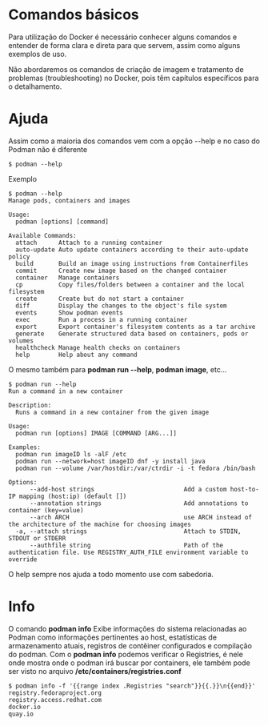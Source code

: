 # Comandos básicos

Para utilização do Docker é necessário conhecer alguns comandos e entender de forma clara e direta para que servem, assim como alguns exemplos de uso.

Não abordaremos os comandos de criação de imagem e tratamento de problemas (troubleshooting) no Docker, pois têm capítulos específicos para o detalhamento.

# Ajuda 

Assim como a maioria dos comandos vem com a opção --help e no caso do Podman não é diferente 

```
$ podman --help
```

Exemplo

```
$ podman --help
Manage pods, containers and images

Usage:
  podman [options] [command]

Available Commands:
  attach      Attach to a running container
  auto-update Auto update containers according to their auto-update policy
  build       Build an image using instructions from Containerfiles
  commit      Create new image based on the changed container
  container   Manage containers
  cp          Copy files/folders between a container and the local filesystem
  create      Create but do not start a container
  diff        Display the changes to the object's file system
  events      Show podman events
  exec        Run a process in a running container
  export      Export container's filesystem contents as a tar archive
  generate    Generate structured data based on containers, pods or volumes
  healthcheck Manage health checks on containers
  help        Help about any command
```

 O mesmo também para **podman run --help**, **podman image**, etc...


```
$ podman run --help
Run a command in a new container

Description:
  Runs a command in a new container from the given image

Usage:
  podman run [options] IMAGE [COMMAND [ARG...]]

Examples:
  podman run imageID ls -alF /etc
  podman run --network=host imageID dnf -y install java
  podman run --volume /var/hostdir:/var/ctrdir -i -t fedora /bin/bash

Options:
      --add-host strings                         Add a custom host-to-IP mapping (host:ip) (default [])
      --annotation strings                       Add annotations to container (key=value)
      --arch ARCH                                use ARCH instead of the architecture of the machine for choosing images
  -a, --attach strings                           Attach to STDIN, STDOUT or STDERR
      --authfile string                          Path of the authentication file. Use REGISTRY_AUTH_FILE environment variable to override
```

O help sempre nos ajuda a todo momento use com sabedoria.

# Info

O comando **podman info** Exibe informações do sistema relacionadas ao Podman como 
informações pertinentes ao host, estatísticas de armazenamento atuais, registros de contêiner configurados e compilação do podman.
Com o **podman info** podemos verificar o Registries, é nele onde mostra onde o podman irá buscar por containers, ele também 
pode ser visto no arquivo **/etc/containers/registries.conf** 

```
$ podman info -f '{{range index .Registries "search"}}{{.}}\n{{end}}'
registry.fedoraproject.org
registry.access.redhat.com
docker.io
quay.io
```



